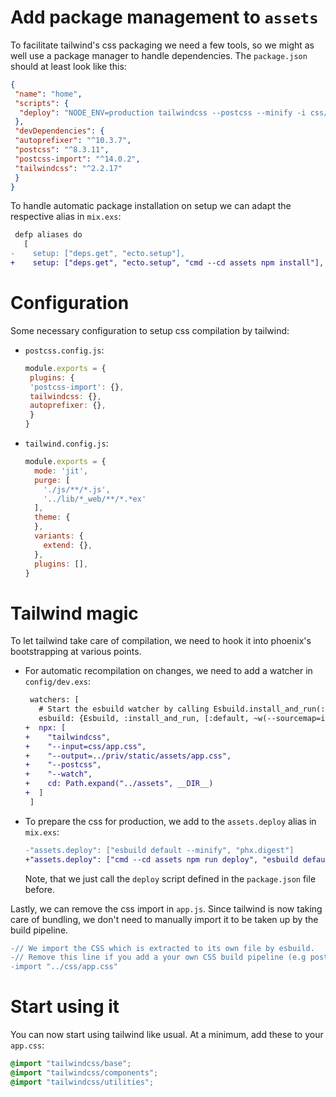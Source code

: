# Add package management to `assets`

To facilitate tailwind's css packaging we need a few tools, so we might as well use a package manager to handle dependencies. The `package.json` should at least look like this:
```json
{  
 "name": "home",  
 "scripts": { 
  "deploy": "NODE_ENV=production tailwindcss --postcss --minify -i css/app.css -o ../priv/static/assets/app.css"  
 },  
 "devDependencies": {  
 "autoprefixer": "^10.3.7",  
 "postcss": "^8.3.11",  
 "postcss-import": "^14.0.2",  
 "tailwindcss": "^2.2.17"  
 }  
}
```

To handle automatic package installation on setup we can adapt the respective alias in `mix.exs`:
```diff
 defp aliases do
   [
-    setup: ["deps.get", "ecto.setup"],
+    setup: ["deps.get", "ecto.setup", "cmd --cd assets npm install"],
```

# Configuration

Some necessary configuration to setup css compilation by tailwind:
- `postcss.config.js`:
  ```js
  module.exports = {  
   plugins: {  
   'postcss-import': {},  
   tailwindcss: {},  
   autoprefixer: {},  
   }  
  }
  ```
- `tailwind.config.js`:
  ```js
  module.exports = {  
    mode: 'jit',  
    purge: [  
      './js/**/*.js',  
      '../lib/*_web/**/*.*ex'  
    ],  
    theme: {  
    },  
    variants: {  
      extend: {},  
    },  
    plugins: [],  
  }
  ```

# Tailwind magic

To let tailwind take care of compilation, we need to hook it into phoenix's bootstrapping at various points.
- For automatic recompilation on changes, we need to add a watcher in `config/dev.exs`:
  ```diff
   watchers: [
     # Start the esbuild watcher by calling Esbuild.install_and_run(:default, args)
     esbuild: {Esbuild, :install_and_run, [:default, ~w(--sourcemap=inline --watch)]},
  +  npx: [
  +    "tailwindcss",
  +    "--input=css/app.css",
  +    "--output=../priv/static/assets/app.css",
  +    "--postcss",
  +    "--watch",
  +    cd: Path.expand("../assets", __DIR__)
  +  ]
   ]
  ```

- To prepare the css for production, we add to the `assets.deploy` alias in `mix.exs`:
  ```diff
  -"assets.deploy": ["esbuild default --minify", "phx.digest"]
  +"assets.deploy": ["cmd --cd assets npm run deploy", "esbuild default --minify", "phx.digest"]
  ```
  Note, that we just call the `deploy` script defined in the `package.json` file before.
  
Lastly, we can remove the css import in `app.js`. Since tailwind is now taking care of bundling, we don't need to manually import it to be taken up by the build pipeline.
```diff
-// We import the CSS which is extracted to its own file by esbuild.
-// Remove this line if you add a your own CSS build pipeline (e.g postcss).
-import "../css/app.css"
```

# Start using it
You can now start using tailwind like usual. At a minimum, add these to your `app.css`:
```css
@import "tailwindcss/base";  
@import "tailwindcss/components";  
@import "tailwindcss/utilities";
```